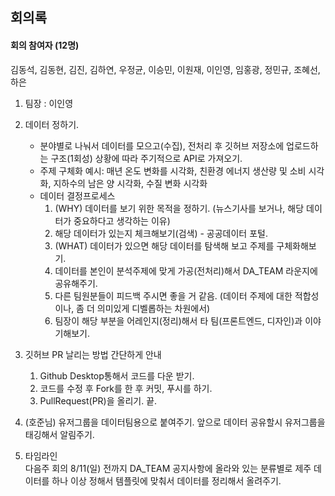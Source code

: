 ## 회의록

#### 회의 참여자 (12명)

김동석, 김동현, 김진, 김하연, 우정균, 이승민, 이원재, 이인영, 임홍광, 정민규, 조혜선, 하은

1. 팀장 : 이인영

2. 데이터 정하기.

   - 분야별로 나눠서 데이터를 모으고(수집), 전처리 후 깃허브 저장소에 업로드하는 구조(1회성) 상황에 따라 주기적으로 API로 가져오기.
   - 주제 구체화 예시: 매년 온도 변화를 시각화, 친환경 에너지 생산량 및 소비 시각화, 지하수의 남은 양 시각화, 수질 변화 시각화
   - 데이터 결정프로세스
     1. (WHY) 데이터를 보기 위한 목적을 정하기. (뉴스기사를 보거나, 해당 데이터가 중요하다고 생각하는 이유)
     2. 해당 데이터가 있는지 체크해보기(검색) - 공공데이터 포털.
     3. (WHAT) 데이터가 있으면 해당 데이터를 탐색해 보고 주제를 구체화해보기.
     4. 데이터를 본인이 분석주제에 맞게 가공(전처리)해서 DA_TEAM 라운지에 공유해주기.
     5. 다른 팀원분들이 피드백 주시면 좋을 거 같음. (데이터 주제에 대한 적합성이나, 좀 더 의미있게 디벨롭하는 차원에서)
     6. 팀장이 해당 부분을 어레인지(정리)해서 타 팀(프론트엔드, 디자인)과 이야기해보기.

3. 깃허브 PR 날리는 방법 간단하게 안내

   1. Github Desktop통해서 코드를 다운 받기.
   2. 코드를 수정 후 Fork를 한 후 커밋, 푸시를 하기.
   3. PullRequest(PR)을 올리기. 끝.

4. (호준님) 유저그룹을 데이터팀용으로 붙여주기. 앞으로 데이터 공유할시 유저그룹을 태깅해서 알림주기.

5. 타임라인  
   다음주 회의 8/11(일) 전까지 DA_TEAM 공지사항에 올라와 있는 분류별로 제주 데이터를 하나 이상 정해서 템플릿에 맞춰서 데이터를 정리해서 올려주기.
